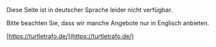Diese Seite ist in deutscher Sprache leider nicht verfügbar.

Bitte beachten Sie, dass wir manche Angebote nur in Englisch anbieten.

[https://turtletrafo.de/](https://turtletrafo.de/)
